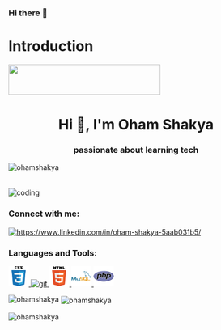 ### Hi there 👋

<!--
**ohamshakya/ohamshakya** is a ✨ _special_ ✨ repository because its `README.md` (this file) appears on your GitHub profile.

Here are some ideas to get you started:

- 🔭 I’m currently working on ...
- 🌱 I’m currently learning ...
- 👯 I’m looking to collaborate on ...
- 🤔 I’m looking for help with ...
- 💬 Ask me about ...
- 📫 How to reach me: ...
- 😄 Pronouns: ...
- ⚡ Fun fact: ...
-->
# Introduction
<img src="https://img.shields.io/badge/Oham-Shakya-lightgrey%20green" width=300 height=60/>

<h1 align="center">Hi 👋, I'm Oham Shakya</h1>
<h3 align="center">passionate about learning tech</h3>

<p align="left"> <img src="https://komarev.com/ghpvc/?username=ohamshakya&label=Profile%20views&color=0e75b6&style=flat" alt="ohamshakya" /> </p>
<br>

<img align="center" src="https://media0.giphy.com/media/qgQUggAC3Pfv687qPC/giphy.gif" alt="coding" width="800">

<h3 align="left">Connect with me:</h3>
<p align="left">
<a href="https://linkedin.com/in/oham-shakya-5aab031b5" target="blank"><img align="center" src="https://raw.githubusercontent.com/rahuldkjain/github-profile-readme-generator/master/src/images/icons/Social/linked-in-alt.svg" alt="https://www.linkedin.com/in/oham-shakya-5aab031b5/" height="30" width="40" /></a>
</p>


<h3 align="left">Languages and Tools:</h3>
<p align="left"> <a href="https://www.w3schools.com/css/" target="_blank" rel="noreferrer"> <img src="https://raw.githubusercontent.com/devicons/devicon/master/icons/css3/css3-original-wordmark.svg" alt="css3" width="40" height="40"/> </a> <a href="https://git-scm.com/" target="_blank" rel="noreferrer"> <img src="https://www.vectorlogo.zone/logos/git-scm/git-scm-icon.svg" alt="git" width="40" height="40"/> </a> <a href="https://www.w3.org/html/" target="_blank" rel="noreferrer"> <img src="https://raw.githubusercontent.com/devicons/devicon/master/icons/html5/html5-original-wordmark.svg" alt="html5" width="40" height="40"/> </a> <a href="https://www.mysql.com/" target="_blank" rel="noreferrer"> <img src="https://raw.githubusercontent.com/devicons/devicon/master/icons/mysql/mysql-original-wordmark.svg" alt="mysql" width="40" height="40"/> </a> <a href="https://www.php.net" target="_blank" rel="noreferrer"> <img src="https://raw.githubusercontent.com/devicons/devicon/master/icons/php/php-original.svg" alt="php" width="40" height="40"/> </a> </p>

<p><img align="left" src="https://github-readme-stats.vercel.app/api/top-langs?username=ohamshakya&show_icons=true&locale=en&layout=compact" alt="ohamshakya" /></p>

<p>&nbsp;<img align="center" src="https://github-readme-stats.vercel.app/api?username=ohamshakya&show_icons=true&locale=en" alt="ohamshakya" /></p>

<p><img align="center" src="https://github-readme-streak-stats.herokuapp.com/?user=ohamshakya&" alt="ohamshakya" /></p>
